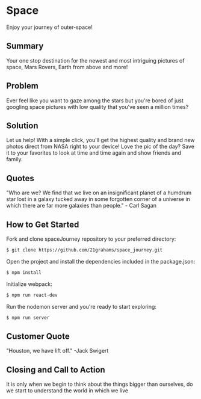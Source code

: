# Space
Enjoy your journey of outer-space!
## Summary
Your one stop destination for the newest and most intriguing pictures of space, Mars Rovers, Earth from above and more!
## Problem
Ever feel like you want to gaze among the stars but you're bored of just googling space pictures with low quality that you've seen a million times?
## Solution
Let us help! With a simple click, you'll get the highest quality and brand new photos direct from NASA right to your device! Love the pic of the day? Save it to your favorites to look at time and time again and show friends and family.
## Quotes
"Who are we? We find that we live on an insignificant planet of a humdrum star lost in a galaxy tucked away in some forgotten corner of a universe in which there are far more galaxies than people." - Carl Sagan
## How to Get Started
Fork and clone spaceJourney repository to your preferred directory:

```bash
$ git clone https://github.com/21grahams/space_journey.git
```

Open the project and install the dependencies included in the package.json:

```bash
$ npm install
```

Initialize webpack:

```bash
$ npm run react-dev
```

Run the nodemon server and you're ready to start exploring:
```bash
$ npm run server
```

## Customer Quote
"Houston, we have lift off." -Jack Swigert
## Closing and Call to Action
It is only when we begin to think about the things bigger than ourselves, do we start to understand the world in which we live
